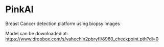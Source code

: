 # PinkAI
Breast Cancer detection platform using biopsy images 

Model can be downloaded at: <https://www.dropbox.com/s/vahochin2pbryfl/8960_checkpoint.pth?dl=0>
